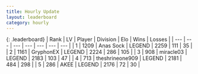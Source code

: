 ```yaml
---
title: Hourly Update
layout: leaderboard
category: hourly
---
```


{: .leaderboard}
| Rank | LV | Player | Division | Elo | Wins | Losses |
| --- | --- | --- | --- | --- | --- | --- |
| <span data-change="0">1</span> | 1209 | <span title="ID: 203132">Anas Sock</span> | LEGEND | <span data-change="0">2259</span> | <span data-change="0">111</span> | <span data-change="0">35</span> |
| <span data-change="0">2</span> | 1161 | <span title="ID: 315148">GryphonEX</span> | LEGEND | <span data-change="4">2224</span> | <span data-change="1">286</span> | <span data-change="0">105</span> |
| <span data-change="1">3</span> | 908 | <span title="ID: 416373">miracle03</span> | LEGEND | <span data-change="0">2183</span> | <span data-change="0">103</span> | <span data-change="0">47</span> |
| <span data-change="-1">4</span> | 713 | <span title="ID: 562775">theshrineone909</span> | LEGEND | <span data-change="-11">2181</span> | <span data-change="1">484</span> | <span data-change="1">298</span> |
| <span data-change="0">5</span> | 286 | <span title="ID: 455100">AKEE</span> | LEGEND | <span data-change="0">2176</span> | <span data-change="0">72</span> | <span data-change="0">30</span> |